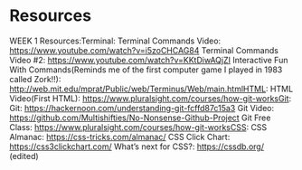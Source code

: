 # Resources

WEEK 1 Resources:Terminal:
Terminal Commands Video:  https://www.youtube.com/watch?v=i5zoCHCAG84
Terminal Commands Video #2: https://www.youtube.com/watch?v=KKtDiwAQjZI
Interactive Fun With Commands(Reminds me of the first computer game I played in 1983 called Zork!!): http://web.mit.edu/mprat/Public/web/Terminus/Web/main.htmlHTML:
HTML Video(First HTML): https://www.pluralsight.com/courses/how-git-worksGit:
Git: https://hackernoon.com/understanding-git-fcffd87c15a3
Git Video: https://github.com/Multishifties/No-Nonsense-Github-Project
Git Free Class: https://www.pluralsight.com/courses/how-git-worksCSS:
CSS Almanac: https://css-tricks.com/almanac/
CSS Click Chart: https://css3clickchart.com/
What’s next for CSS?:  https://cssdb.org/ (edited) 

